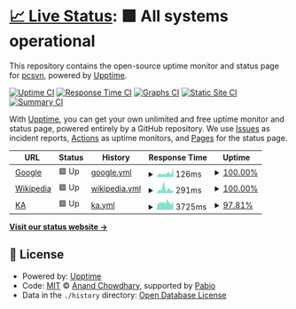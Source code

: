 # [📈 Live Status](https://pcsvn.github.io/upptime): <!--live status--> **🟩 All systems operational**

This repository contains the open-source uptime monitor and status page for [pcsvn](https://pcsvn.github.io/upptime), powered by [Upptime](https://github.com/upptime/upptime).

[![Uptime CI](https://github.com/pcsvn/upptime/workflows/Uptime%20CI/badge.svg)](https://github.com/pcsvn/upptime/actions?query=workflow%3A%22Uptime+CI%22)
[![Response Time CI](https://github.com/pcsvn/upptime/workflows/Response%20Time%20CI/badge.svg)](https://github.com/pcsvn/upptime/actions?query=workflow%3A%22Response+Time+CI%22)
[![Graphs CI](https://github.com/pcsvn/upptime/workflows/Graphs%20CI/badge.svg)](https://github.com/pcsvn/upptime/actions?query=workflow%3A%22Graphs+CI%22)
[![Static Site CI](https://github.com/pcsvn/upptime/workflows/Static%20Site%20CI/badge.svg)](https://github.com/pcsvn/upptime/actions?query=workflow%3A%22Static+Site+CI%22)
[![Summary CI](https://github.com/pcsvn/upptime/workflows/Summary%20CI/badge.svg)](https://github.com/pcsvn/upptime/actions?query=workflow%3A%22Summary+CI%22)

With [Upptime](https://upptime.js.org), you can get your own unlimited and free uptime monitor and status page, powered entirely by a GitHub repository. We use [Issues](https://github.com/pcsvn/upptime/issues) as incident reports, [Actions](https://github.com/pcsvn/upptime/actions) as uptime monitors, and [Pages](https://pcsvn.github.io/upptime) for the status page.

<!--start: status pages-->
<!-- This summary is generated by Upptime (https://github.com/upptime/upptime) -->
<!-- Do not edit this manually, your changes will be overwritten -->
<!-- prettier-ignore -->
| URL | Status | History | Response Time | Uptime |
| --- | ------ | ------- | ------------- | ------ |
| <img alt="" src="https://icons.duckduckgo.com/ip3/www.google.com.ico" height="13"> [Google](https://www.google.com) | 🟩 Up | [google.yml](https://github.com/pcsvn/upptime/commits/HEAD/history/google.yml) | <details><summary><img alt="Response time graph" src="./graphs/google/response-time-week.png" height="20"> 126ms</summary><br><a href="https://pcsvn.github.io/upptime/history/google"><img alt="Response time 111" src="https://img.shields.io/endpoint?url=https%3A%2F%2Fraw.githubusercontent.com%2Fpcsvn%2Fupptime%2FHEAD%2Fapi%2Fgoogle%2Fresponse-time.json"></a><br><a href="https://pcsvn.github.io/upptime/history/google"><img alt="24-hour response time 303" src="https://img.shields.io/endpoint?url=https%3A%2F%2Fraw.githubusercontent.com%2Fpcsvn%2Fupptime%2FHEAD%2Fapi%2Fgoogle%2Fresponse-time-day.json"></a><br><a href="https://pcsvn.github.io/upptime/history/google"><img alt="7-day response time 126" src="https://img.shields.io/endpoint?url=https%3A%2F%2Fraw.githubusercontent.com%2Fpcsvn%2Fupptime%2FHEAD%2Fapi%2Fgoogle%2Fresponse-time-week.json"></a><br><a href="https://pcsvn.github.io/upptime/history/google"><img alt="30-day response time 118" src="https://img.shields.io/endpoint?url=https%3A%2F%2Fraw.githubusercontent.com%2Fpcsvn%2Fupptime%2FHEAD%2Fapi%2Fgoogle%2Fresponse-time-month.json"></a><br><a href="https://pcsvn.github.io/upptime/history/google"><img alt="1-year response time 111" src="https://img.shields.io/endpoint?url=https%3A%2F%2Fraw.githubusercontent.com%2Fpcsvn%2Fupptime%2FHEAD%2Fapi%2Fgoogle%2Fresponse-time-year.json"></a></details> | <details><summary><a href="https://pcsvn.github.io/upptime/history/google">100.00%</a></summary><a href="https://pcsvn.github.io/upptime/history/google"><img alt="All-time uptime 100.00%" src="https://img.shields.io/endpoint?url=https%3A%2F%2Fraw.githubusercontent.com%2Fpcsvn%2Fupptime%2FHEAD%2Fapi%2Fgoogle%2Fuptime.json"></a><br><a href="https://pcsvn.github.io/upptime/history/google"><img alt="24-hour uptime 100.00%" src="https://img.shields.io/endpoint?url=https%3A%2F%2Fraw.githubusercontent.com%2Fpcsvn%2Fupptime%2FHEAD%2Fapi%2Fgoogle%2Fuptime-day.json"></a><br><a href="https://pcsvn.github.io/upptime/history/google"><img alt="7-day uptime 100.00%" src="https://img.shields.io/endpoint?url=https%3A%2F%2Fraw.githubusercontent.com%2Fpcsvn%2Fupptime%2FHEAD%2Fapi%2Fgoogle%2Fuptime-week.json"></a><br><a href="https://pcsvn.github.io/upptime/history/google"><img alt="30-day uptime 100.00%" src="https://img.shields.io/endpoint?url=https%3A%2F%2Fraw.githubusercontent.com%2Fpcsvn%2Fupptime%2FHEAD%2Fapi%2Fgoogle%2Fuptime-month.json"></a><br><a href="https://pcsvn.github.io/upptime/history/google"><img alt="1-year uptime 100.00%" src="https://img.shields.io/endpoint?url=https%3A%2F%2Fraw.githubusercontent.com%2Fpcsvn%2Fupptime%2FHEAD%2Fapi%2Fgoogle%2Fuptime-year.json"></a></details>
| <img alt="" src="https://icons.duckduckgo.com/ip3/en.wikipedia.org.ico" height="13"> [Wikipedia](https://en.wikipedia.org) | 🟩 Up | [wikipedia.yml](https://github.com/pcsvn/upptime/commits/HEAD/history/wikipedia.yml) | <details><summary><img alt="Response time graph" src="./graphs/wikipedia/response-time-week.png" height="20"> 291ms</summary><br><a href="https://pcsvn.github.io/upptime/history/wikipedia"><img alt="Response time 233" src="https://img.shields.io/endpoint?url=https%3A%2F%2Fraw.githubusercontent.com%2Fpcsvn%2Fupptime%2FHEAD%2Fapi%2Fwikipedia%2Fresponse-time.json"></a><br><a href="https://pcsvn.github.io/upptime/history/wikipedia"><img alt="24-hour response time 198" src="https://img.shields.io/endpoint?url=https%3A%2F%2Fraw.githubusercontent.com%2Fpcsvn%2Fupptime%2FHEAD%2Fapi%2Fwikipedia%2Fresponse-time-day.json"></a><br><a href="https://pcsvn.github.io/upptime/history/wikipedia"><img alt="7-day response time 291" src="https://img.shields.io/endpoint?url=https%3A%2F%2Fraw.githubusercontent.com%2Fpcsvn%2Fupptime%2FHEAD%2Fapi%2Fwikipedia%2Fresponse-time-week.json"></a><br><a href="https://pcsvn.github.io/upptime/history/wikipedia"><img alt="30-day response time 253" src="https://img.shields.io/endpoint?url=https%3A%2F%2Fraw.githubusercontent.com%2Fpcsvn%2Fupptime%2FHEAD%2Fapi%2Fwikipedia%2Fresponse-time-month.json"></a><br><a href="https://pcsvn.github.io/upptime/history/wikipedia"><img alt="1-year response time 233" src="https://img.shields.io/endpoint?url=https%3A%2F%2Fraw.githubusercontent.com%2Fpcsvn%2Fupptime%2FHEAD%2Fapi%2Fwikipedia%2Fresponse-time-year.json"></a></details> | <details><summary><a href="https://pcsvn.github.io/upptime/history/wikipedia">100.00%</a></summary><a href="https://pcsvn.github.io/upptime/history/wikipedia"><img alt="All-time uptime 100.00%" src="https://img.shields.io/endpoint?url=https%3A%2F%2Fraw.githubusercontent.com%2Fpcsvn%2Fupptime%2FHEAD%2Fapi%2Fwikipedia%2Fuptime.json"></a><br><a href="https://pcsvn.github.io/upptime/history/wikipedia"><img alt="24-hour uptime 100.00%" src="https://img.shields.io/endpoint?url=https%3A%2F%2Fraw.githubusercontent.com%2Fpcsvn%2Fupptime%2FHEAD%2Fapi%2Fwikipedia%2Fuptime-day.json"></a><br><a href="https://pcsvn.github.io/upptime/history/wikipedia"><img alt="7-day uptime 100.00%" src="https://img.shields.io/endpoint?url=https%3A%2F%2Fraw.githubusercontent.com%2Fpcsvn%2Fupptime%2FHEAD%2Fapi%2Fwikipedia%2Fuptime-week.json"></a><br><a href="https://pcsvn.github.io/upptime/history/wikipedia"><img alt="30-day uptime 99.97%" src="https://img.shields.io/endpoint?url=https%3A%2F%2Fraw.githubusercontent.com%2Fpcsvn%2Fupptime%2FHEAD%2Fapi%2Fwikipedia%2Fuptime-month.json"></a><br><a href="https://pcsvn.github.io/upptime/history/wikipedia"><img alt="1-year uptime 100.00%" src="https://img.shields.io/endpoint?url=https%3A%2F%2Fraw.githubusercontent.com%2Fpcsvn%2Fupptime%2FHEAD%2Fapi%2Fwikipedia%2Fuptime-year.json"></a></details>
| <img alt="" src="https://icons.duckduckgo.com/ip3/kiena.vn.ico" height="13"> [KA](https://kiena.vn) | 🟩 Up | [ka.yml](https://github.com/pcsvn/upptime/commits/HEAD/history/ka.yml) | <details><summary><img alt="Response time graph" src="./graphs/ka/response-time-week.png" height="20"> 3725ms</summary><br><a href="https://pcsvn.github.io/upptime/history/ka"><img alt="Response time 4787" src="https://img.shields.io/endpoint?url=https%3A%2F%2Fraw.githubusercontent.com%2Fpcsvn%2Fupptime%2FHEAD%2Fapi%2Fka%2Fresponse-time.json"></a><br><a href="https://pcsvn.github.io/upptime/history/ka"><img alt="24-hour response time 3482" src="https://img.shields.io/endpoint?url=https%3A%2F%2Fraw.githubusercontent.com%2Fpcsvn%2Fupptime%2FHEAD%2Fapi%2Fka%2Fresponse-time-day.json"></a><br><a href="https://pcsvn.github.io/upptime/history/ka"><img alt="7-day response time 3725" src="https://img.shields.io/endpoint?url=https%3A%2F%2Fraw.githubusercontent.com%2Fpcsvn%2Fupptime%2FHEAD%2Fapi%2Fka%2Fresponse-time-week.json"></a><br><a href="https://pcsvn.github.io/upptime/history/ka"><img alt="30-day response time 4338" src="https://img.shields.io/endpoint?url=https%3A%2F%2Fraw.githubusercontent.com%2Fpcsvn%2Fupptime%2FHEAD%2Fapi%2Fka%2Fresponse-time-month.json"></a><br><a href="https://pcsvn.github.io/upptime/history/ka"><img alt="1-year response time 4787" src="https://img.shields.io/endpoint?url=https%3A%2F%2Fraw.githubusercontent.com%2Fpcsvn%2Fupptime%2FHEAD%2Fapi%2Fka%2Fresponse-time-year.json"></a></details> | <details><summary><a href="https://pcsvn.github.io/upptime/history/ka">97.81%</a></summary><a href="https://pcsvn.github.io/upptime/history/ka"><img alt="All-time uptime 98.87%" src="https://img.shields.io/endpoint?url=https%3A%2F%2Fraw.githubusercontent.com%2Fpcsvn%2Fupptime%2FHEAD%2Fapi%2Fka%2Fuptime.json"></a><br><a href="https://pcsvn.github.io/upptime/history/ka"><img alt="24-hour uptime 95.55%" src="https://img.shields.io/endpoint?url=https%3A%2F%2Fraw.githubusercontent.com%2Fpcsvn%2Fupptime%2FHEAD%2Fapi%2Fka%2Fuptime-day.json"></a><br><a href="https://pcsvn.github.io/upptime/history/ka"><img alt="7-day uptime 97.81%" src="https://img.shields.io/endpoint?url=https%3A%2F%2Fraw.githubusercontent.com%2Fpcsvn%2Fupptime%2FHEAD%2Fapi%2Fka%2Fuptime-week.json"></a><br><a href="https://pcsvn.github.io/upptime/history/ka"><img alt="30-day uptime 98.21%" src="https://img.shields.io/endpoint?url=https%3A%2F%2Fraw.githubusercontent.com%2Fpcsvn%2Fupptime%2FHEAD%2Fapi%2Fka%2Fuptime-month.json"></a><br><a href="https://pcsvn.github.io/upptime/history/ka"><img alt="1-year uptime 98.87%" src="https://img.shields.io/endpoint?url=https%3A%2F%2Fraw.githubusercontent.com%2Fpcsvn%2Fupptime%2FHEAD%2Fapi%2Fka%2Fuptime-year.json"></a></details>

<!--end: status pages-->

[**Visit our status website →**](https://pcsvn.github.io/upptime)

## 📄 License

- Powered by: [Upptime](https://github.com/upptime/upptime)
- Code: [MIT](./LICENSE) © [Anand Chowdhary](https://anandchowdhary.com), supported by [Pabio](https://pabio.com)
- Data in the `./history` directory: [Open Database License](https://opendatacommons.org/licenses/odbl/1-0/)
